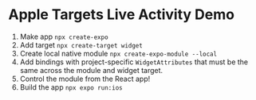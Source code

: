 # Apple Targets Live Activity Demo

1. Make app `npx create-expo`
2. Add target `npx create-target widget`
3. Create local native module `npx create-expo-module --local`
4. Add bindings with project-specific `WidgetAttributes` that must be the same across the module and widget target.
5. Control the module from the React app!
6. Build the app `npx expo run:ios`
